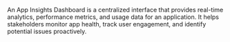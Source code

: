 An App Insights Dashboard is a centralized interface that provides real-time analytics, performance metrics, and usage data for an application. It helps stakeholders monitor app health, track user engagement, and identify potential issues proactively.
